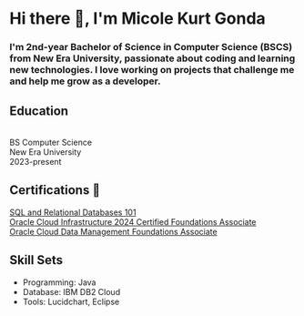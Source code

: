 <h1>Hi there 👋, I'm Micole Kurt Gonda</h1>
<h3> I'm 2nd-year Bachelor of Science in Computer Science (BSCS) from New Era University, passionate about coding and learning new technologies. I love working on projects that challenge me and help me grow as a developer. </h3>

<h2>Education</h2>
<br>BS Computer Science
<br>New Era University
<br>2023-present

<h2>Certifications 🏅</h2>
<a href="https://courses.cognitiveclass.ai/certificates/4e4c7dc978fa4d9ca4a74211e034b51e">SQL and Relational Databases 101</a>
<br>
<a href="https://catalog-education.oracle.com/ords/certview/sharebadge?id=22EB3D80EA6E24E346FA5AD51BE48E325F236FEE3CDE624C44BA07EB1D9D4A9F"> Oracle Cloud Infrastructure 2024 Certified Foundations Associate</a>
<br>
<a href="https://catalog-education.oracle.com/ords/certview/sharebadge?id=22EB3D80EA6E24E346FA5AD51BE48E327A58DD54BCBEA485E20C60BB91FD7D87"> Oracle Cloud Data Management Foundations Associate</a>
 <h2>Skill Sets</h2>
<ul>
  <li>Programming: Java</li>
  <li>Database: IBM DB2 Cloud</li>
 <li>Tools: Lucidchart, Eclipse</li>
</ul>
